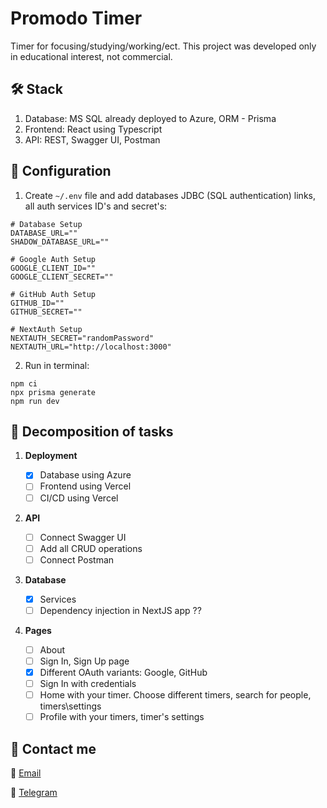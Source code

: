 # Promodo Timer

Timer for focusing/studying/working/ect. This project was developed only in educational interest, not commercial.

## :hammer_and_wrench: Stack

1. Database: MS SQL already deployed to Azure, ORM - Prisma
2. Frontend: React using Typescript
3. API: REST, Swagger UI, Postman

## :wrench: Configuration

1. Create `~/.env` file and add databases JDBC (SQL authentication) links, all auth services ID's and secret's:

```shell
# Database Setup
DATABASE_URL=""
SHADOW_DATABASE_URL=""

# Google Auth Setup
GOOGLE_CLIENT_ID=""
GOOGLE_CLIENT_SECRET=""

# GitHub Auth Setup
GITHUB_ID=""
GITHUB_SECRET=""

# NextAuth Setup
NEXTAUTH_SECRET="randomPassword"
NEXTAUTH_URL="http://localhost:3000"
```

2. Run in terminal:

```shell
npm ci
npx prisma generate
npm run dev
```

## :pencil: Decomposition of tasks

1. **Deployment**

   - [x] Database using Azure
   - [ ] Frontend using Vercel
   - [ ] CI/CD using Vercel

2. **API**

   - [ ] Connect Swagger UI
   - [ ] Add all CRUD operations
   - [ ] Connect Postman

3. **Database**

   - [x] Services
   - [ ] Dependency injection in NextJS app ??

4. **Pages**
   - [ ] About
   - [ ] Sign In, Sign Up page
   - [x] Different OAuth variants: Google, GitHub
   - [ ] Sign In with credentials
   - [ ] Home with your timer. Choose different timers, search for people, timers\settings
   - [ ] Profile with your timers, timer's settings

## :iphone: Contact me

:email: [Email](mailto:olegsuv.dev@gmail.com)

:calling: [Telegram](https://t.me/suph0mi3)
